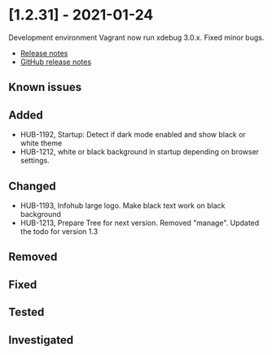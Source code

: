 # [1.2.31] - 2021-01-24

Development environment Vagrant now run xdebug 3.0.x. Fixed minor bugs.

* [Release notes](main,release_v1_v1v2_v1v2v31)
* [GitHub release notes](https://github.com/peterlembke/infohub/releases/tag/v1.2.31)

## Known issues

## Added
* HUB-1192, Startup: Detect if dark mode enabled and show black or white theme
* HUB-1212, white or black background in startup depending on browser settings.

## Changed
* HUB-1193, Infohub large logo. Make black text work on black background
* HUB-1213, Prepare Tree for next version. Removed "manage". Updated the todo for version 1.3

## Removed

## Fixed

## Tested

## Investigated
